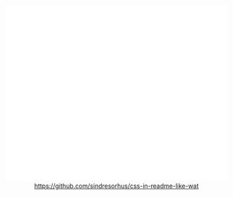<div align="center">
	<br>
	<a href="https://github.com/stgogm/stgogm/blame/master/header.svg">
		<img src="header.svg" width="800" height="400">
	</a>
	<br>
	<a href="https://github.com/sindresorhus/css-in-readme-like-wat">https://github.com/sindresorhus/css-in-readme-like-wat</a>
</div>
